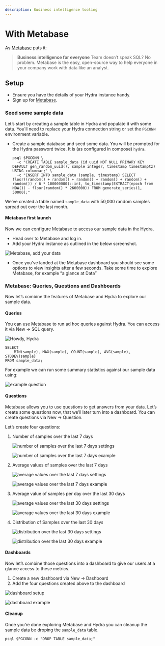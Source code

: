 ```yaml
---
description: Business intelligence tooling
---
```


# With Metabase

As [Metabase](https://www.metabase.com/) puts it:

> **Business intelligence for everyone** Team doesn’t speak SQL? No problem. Metabase is the easy, open-source way to help everyone in your company work with data like an analyst.

## Setup

- Ensure you have the details of your Hydra instance handy.
- Sign up for [Metabase](https://www.metabase.com/).

### Seed some sample data

Let’s start by creating a sample table in Hydra and populate it with some data. You'll need to replace your Hydra connection string or set the `PGCONN` environment variable.

* Create a sample database and seed some data. You will be prompted for the Hydra password twice. It is (as configured in compose) `hydra`.

    ```
    psql $PGCONN \
      -c "CREATE TABLE sample_data (id uuid NOT NULL PRIMARY KEY DEFAULT gen_random_uuid(), sample integer, timestamp timestamptz) USING columnar;" \
      -c "INSERT INTO sample_data (sample, timestamp) SELECT floor((random() + random() + random() + random() + random() + random()) / 6 * 100000000)::int, to_timestamp(EXTRACT(epoch from NOW()) - floor(random() * 2600000)) FROM generate_series(1, 50000);"
    ```

We’ve created a table named `sample_data` with 50,000 random samples spread out over the last month.

#### Metabase first launch

Now we can configure Metabase to access our sample data in the Hydra.

* Head over to Metabase and log in.
* Add your Hydra instance as outlined in the below screenshot.

![Metabase, add your data](https://hydras.io/assets/blog/2022-09-28/step\_3-15d9ce64e2c477490120b06c399d023b2584aaa8fba44bf35a1a5e166914051d.jpg)

* Once you’ve landed at the Metabase dashboard you should see some options to view insights after a few seconds. Take some time to explore Metabase, for example “a glance at Data”

### Metabase: Queries, Questions and Dashboards

Now let’s combine the features of Metabase and Hydra to explore our sample data.

#### Queries

You can use Metabase to run ad hoc queries against Hydra. You can access it via New → SQL query.

![Howdy, Hydra](https://hydras.io/assets/blog/2022-09-28/howdy-2d387a21fde79ff7c3d899779e26ca46fb25a66cee814d2857cca51138dd0d4b.png)

```
SELECT
    MIN(sample), MAX(sample), COUNT(sample), AVG(sample), STDDEV(sample)
FROM sample_data;
```

For example we can run some summary statistics against our sample data using:

![example question](https://hydras.io/assets/blog/2022-09-28/question-6bffdbf78d1b3f2a2b31097b0f58d020337a4d93950f8803b405ed3e9d43b743.png)

#### Questions

Metabase allows you to use questions to get answers from your data. Let’s create some questions now, that we’ll later turn into a dashboard. You can create questions via New → Question.

Let’s create four questions:

1.  Number of samples over the last 7 days

    ![number of samples over the last 7 days settings](https://hydras.io/assets/blog/2022-09-28/num\_samples\_settings-148fff4dc06553130c979b6fab27a81c3efedffde53594f76b7cf6abb9c5be73.png)

    ![number of samples over the last 7 days example](https://hydras.io/assets/blog/2022-09-28/num\_samples-ca80035bc8ff1d6f9f6a73a4d51c13cfc0f2d4b5ec3a0d2deb17d2750063b19f.png)
2.  Average values of samples over the last 7 days

    ![average values over the last 7 days settings](https://hydras.io/assets/blog/2022-09-28/avg\_value\_7\_settings-c0a2ea0331de6d46e08b9e34476876dcc5ee436ff162fc2a8848aecdc725dd03.png)

    ![average values over the last 7 days example](https://hydras.io/assets/blog/2022-09-28/avg\_value\_7-afdb7eab1a20d683c0e858fb57543b1eac90f0b9e17d485ee4e1ce31f803c438.png)
3.  Average value of samples per day over the last 30 days

    ![average values over the last 30 days settings](https://hydras.io/assets/blog/2022-09-28/avg\_value\_30\_settings-f877b59915a6410dc60830a95eb2beb7145a9aef50d962944b60833a2047cefd.png)

    ![average values over the last 30 days example](https://hydras.io/assets/blog/2022-09-28/avg\_value\_30-f5e37cb9e1c9a8e3bc4581c973fd79e87152aaa42b4118557e4d9637da0ff3b5.png)
4.  Distribution of Samples over the last 30 days

    ![distribution over the last 30 days settings](https://hydras.io/assets/blog/2022-09-28/distribution\_settings-cb1ef864847558a7a0f96b539714ed8c0e6eaf397ef7ae31dbce93b396455ab4.png)

    ![distribution over the last 30 days example](https://hydras.io/assets/blog/2022-09-28/distribution-a043d40a65a1b237fa4999542e0528d3b03f8a09ac73d9201266eab8f4dc848a.png)

#### Dashboards

Now let’s combine those questions into a dashboard to give our users at a glance access to these metrics.

1. Create a new dashboard via New → Dashboard
2. Add the four questions created above to the dashboard

![dashboard setup](https://hydras.io/assets/blog/2022-09-28/dashboard\_setup-6f0e9158725eb3a1f5e0189febd6888bb9f58fe1e103359a296c306c9b0fdd8b.png)

![dashboard example](https://hydras.io/assets/blog/2022-09-28/dashboard-b08d4b2f496e31566c6ae8bfa207139fc62dfd16ec6deae6b98ba0ed651f7adf.png)

#### Cleanup

Once you’re done exploring Metabase and Hydra you can cleanup the sample data be droping the `sample_data` table.

```
psql $PGCONN -c "DROP TABLE sample_data;"
```
